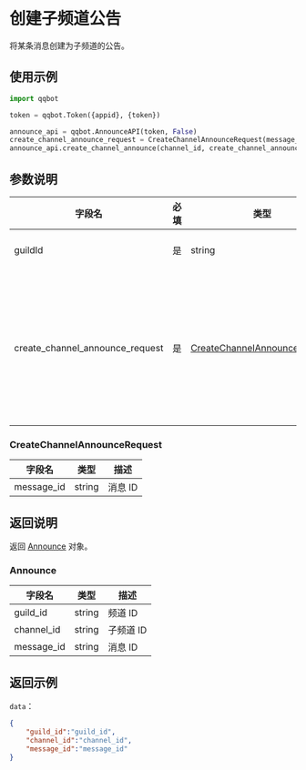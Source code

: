 # 创建子频道公告 <Badge text="v2.2.0" />

将某条消息创建为子频道的公告。

## 使用示例

```python
import qqbot

token = qqbot.Token({appid}, {token})

announce_api = qqbot.AnnounceAPI(token, False)  
create_channel_announce_request = CreateChannelAnnounceRequest(message_id)
announce_api.create_channel_announce(channel_id, create_channel_announce_request)
```

## 参数说明

| 字段名    | 必填 | 类型   | 描述                             |
| --------- | ---- | ------ | -------------------------------- |
| guildId   | 是   | string | 频道 ID     |
| create_channel_announce_request | 是   | [CreateChannelAnnounceRequest](#CreateChannelAnnounceRequest) | 创建子频道公告请求参数 |


### CreateChannelAnnounceRequest

| 字段名       | 类型   | 描述                      |
| ------------ | ------ | ------------------------- |
| message_id | string | 消息 ID  |

## 返回说明

返回 [Announce](#announce) 对象。

### Announce

| 字段名       | 类型   | 描述                      |
| ------------ | ------ | ------------------------- |
| guild_id     | string | 频道 ID    |
| channel_id   | string | 子频道 ID |
| message_id | string | 消息 ID  |

## 返回示例

`data`：

```json
{
    "guild_id":"guild_id",
    "channel_id":"channel_id",
    "message_id":"message_id"
}
```
